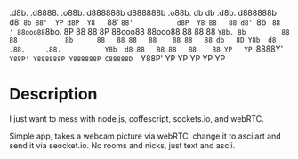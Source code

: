   .d8b.  .d8888.  .o88b. d888888b d888888b          .o88b. db   db  .d8b.  d888888b
  d8' `8b 88'  YP d8P  Y8   `88'     `88'           d8P  Y8 88   88 d8' `8b `  88  '
  88ooo88 `8bo.   8P         88       88            8P      88ooo88 88ooo88    88
  88   88   `Y8b. 8b         88       88            8b      88   88 88   88    88
  88   88 db   8D Y8b  d8   .88.     .88.           Y8b  d8 88   88 88   88    88
  YP   YP `8888Y'  `Y88P' Y888888P Y888888P C88888D  `Y88P' YP   YP YP   YP    YP

Description
===========

I just want to mess with node.js, coffescript, sockets.io, and webRTC.

Simple app, takes a webcam picture via webRTC, change it to asciiart and send it via seocket.io.
No rooms and nicks, just text and ascii.
